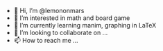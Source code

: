 - 👋 Hi, I’m @lemononmars
- 👀 I’m interested in math and board game
- 🌱 I’m currently learning manim, graphing in LaTeX
- 💞️ I’m looking to collaborate on ...
- 📫 How to reach me ...

<!---
lemononmars/lemononmars is a ✨ special ✨ repository because its `README.md` (this file) appears on your GitHub profile.
You can click the Preview link to take a look at your changes.
--->
